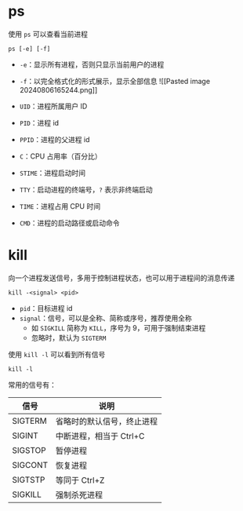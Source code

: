# ps

使用 `ps` 可以查看当前进程

```shell
ps [-e] [-f]
```

* `-e`：显示所有进程，否则只显示当前用户的进程
* `-f`：以完全格式化的形式展示，显示全部信息
![[Pasted image 20240806165244.png]]

* `UID`：进程所属用户 ID
* `PID`：进程 id
* `PPID`：进程的父进程 id
* `C`：CPU 占用率（百分比）
* `STIME`：进程启动时间
* `TTY`：启动进程的终端号，`?` 表示非终端启动
* `TIME`：进程占用 CPU 时间
* `CMD`：进程的启动路径或启动命令
# kill

向一个进程发送信号，多用于控制进程状态，也可以用于进程间的消息传递

```shell
kill -<signal> <pid>
```

- `pid`：目标进程 id
- `signal`：信号，可以是全称、简称或序号，推荐使用全称
	- 如 `SIGKILL` 简称为 `KILL`，序号为 9，可用于强制结束进程
	- 忽略时，默认为 `SIGTERM`

使用 `kill -l` 可以看到所有信号

```shell
kill -l
```

常用的信号有：

| 信号      | 说明              |
| ------- | --------------- |
| SIGTERM | 省略时的默认信号，终止进程   |
| SIGINT  | 中断进程，相当于 Ctrl+C |
| SIGSTOP | 暂停进程            |
| SIGCONT | 恢复进程            |
| SIGTSTP | 等同于 Ctrl+Z      |
| SIGKILL | 强制杀死进程          |

